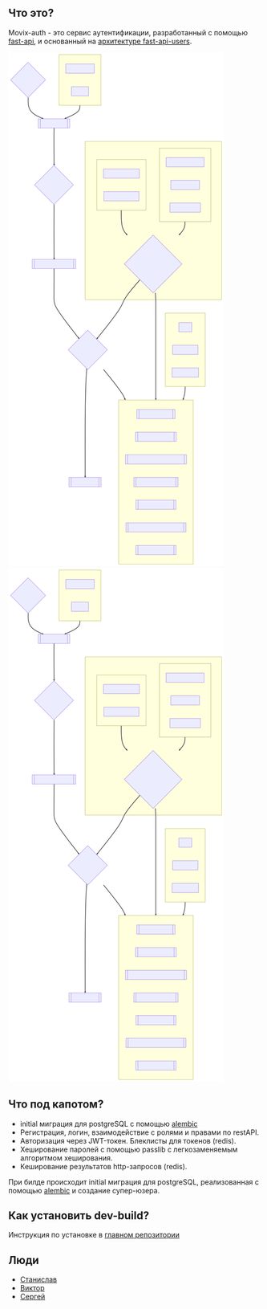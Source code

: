 ## Что это?

Movix-auth - это сервис аутентификации, разработанный с помощью [fast-api](https://fastapi.tiangolo.com/), и основанный на [архитектуре fast-api-users](https://fastapi-users.github.io/fastapi-users/11.0/configuration/overview/).

![Alt text](./architecture.svg)
<img src="./architecture.svg">

## Что под капотом?

-   initial миграция для postgreSQL с помощью [alembic](https://alembic.sqlalchemy.org/en/latest/)
-   Регистрация, логин, взаимодействие с ролями и правами по restAPI.
-   Авторизация через JWT-токен. Блеклисты для токенов (redis).
-   Хеширование паролей с помощью passlib с легкозаменяемым алгоритмом хеширования.
-   Кеширование результатов http-запросов (redis).

При билде происходит initial миграция для postgreSQL, реализованная с помощью [alembic](https://alembic.sqlalchemy.org/en/latest/) и создание супер-юзера.

## Как установить dev-build?

Инструкция по установке в [главном репозитории](https://github.com/stranded-in-python/movix)

## Люди

-   [Станислав](https://github.com/SBKubric)
-   [Виктор](https://github.com/Viktor-Gostyaikin)
-   [Сергей](https://github.com/dogbusiness)
